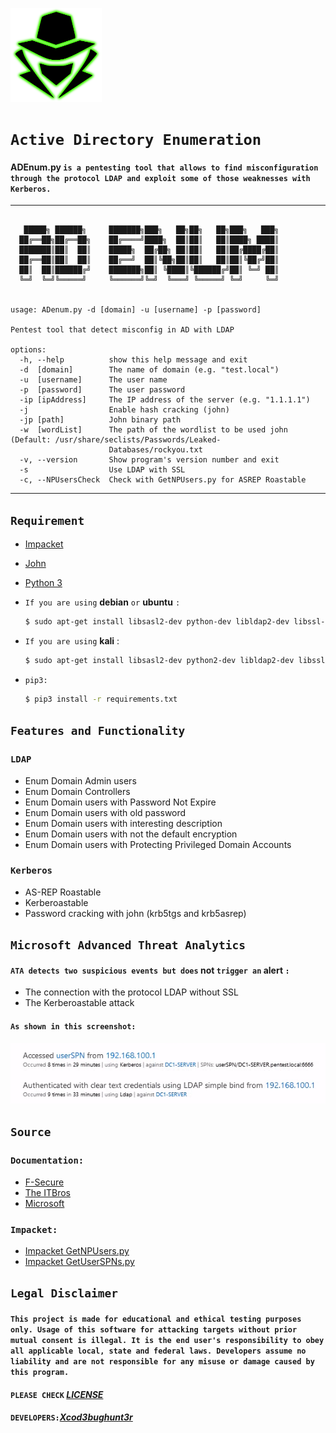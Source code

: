 <p align="left"><a href="https://www.itsecurity.id/"><img height="150" title="Xcod3bughunt3r" src="face.png"/></a></p>

# `Active Directory Enumeration`
#### **ADEnum.py** `is a pentesting tool that allows to find misconfiguration through the protocol LDAP and exploit some of those weaknesses with Kerberos.`

___

```text

   █████╗ ██████╗     ███████╗███╗   ██╗██╗   ██╗███╗   ███╗
  ██╔══██╗██╔══██╗    ██╔════╝████╗  ██║██║   ██║████╗ ████║
  ███████║██║  ██║    █████╗  ██╔██╗ ██║██║   ██║██╔████╔██║
  ██╔══██║██║  ██║    ██╔══╝  ██║╚██╗██║██║   ██║██║╚██╔╝██║
  ██║  ██║██████╔╝    ███████╗██║ ╚████║╚██████╔╝██║ ╚═╝ ██║
  ╚═╝  ╚═╝╚═════╝     ╚══════╝╚═╝  ╚═══╝ ╚═════╝ ╚═╝     ╚═╝


usage: ADenum.py -d [domain] -u [username] -p [password]

Pentest tool that detect misconfig in AD with LDAP

options:
  -h, --help          show this help message and exit
  -d  [domain]        The name of domain (e.g. "test.local")
  -u  [username]      The user name
  -p  [password]      The user password
  -ip [ipAddress]     The IP address of the server (e.g. "1.1.1.1")
  -j                  Enable hash cracking (john)
  -jp [path]          John binary path
  -w  [wordList]      The path of the wordlist to be used john (Default: /usr/share/seclists/Passwords/Leaked-
                      Databases/rockyou.txt
  -v, --version       Show program's version number and exit
  -s                  Use LDAP with SSL
  -c, --NPUsersCheck  Check with GetNPUsers.py for ASREP Roastable
```

___

## `Requirement`
- [Impacket](https://github.com/SecureAuthCorp/impacket)
- [John](https://github.com/openwall/john)
- [Python 3](https://www.python.org/)
- `If you are using` **debian** `or` **ubuntu** `:`

	```bash
	$ sudo apt-get install libsasl2-dev python-dev libldap2-dev libssl-dev
	```

- `If you are using` **kali** :

	```bash
	$ sudo apt-get install libsasl2-dev python2-dev libldap2-dev libssl-dev
	```

- `pip3:`

	```bash
	$ pip3 install -r requirements.txt
	```

## `Features and Functionality`
### `LDAP`
- Enum Domain Admin users
- Enum Domain Controllers
- Enum Domain users with Password Not Expire
- Enum Domain users with old password
- Enum Domain users with interesting description
- Enum Domain users with not the default encryption
- Enum Domain users with Protecting Privileged Domain Accounts

### `Kerberos`
- AS-REP Roastable
- Kerberoastable
- Password cracking with john  (krb5tgs and krb5asrep)

## `Microsoft Advanced Threat Analytics`
#### `ATA detects two suspicious events but does` **not** `trigger an` **alert** `:`
- The connection with the protocol LDAP without SSL
- The Kerberoastable attack

#### `As shown in this screenshot:`
![ATAdetection.png](ATAdetection.png)

## `Source`
### `Documentation:`
- [F-Secure](https://labs.f-secure.com/blog/attack-detection-fundamentals-discovery-and-lateral-movement-lab-1/)
- [The ITBros](https://theitbros.com/ldap-query-examples-active-directory/)
- [Microsoft](https://docs.microsoft.com/en-us/advanced-threat-analytics/what-is-ata/)

### `Impacket:`
- [Impacket GetNPUsers.py](https://github.com/SecureAuthCorp/impacket/blob/master/examples/GetNPUsers.py)
- [Impacket GetUserSPNs.py](https://github.com/SecureAuthCorp/impacket/blob/master/examples/GetUserSPNs.py)

## `Legal Disclaimer`
#### ```This project is made for educational and ethical testing purposes only. Usage of this software for attacking targets without prior mutual consent is illegal. It is the end user's responsibility to obey all applicable local, state and federal laws. Developers assume no liability and are not responsible for any misuse or damage caused by this program.```

#### ``PLEASE CHECK`` *[LICENSE](LICENSE)*
#### ``DEVELOPERS:``*[Xcod3bughunt3r](https://github.com/Xcod3bughunt3r/Xcod3bughunt3r)*
